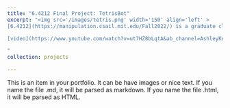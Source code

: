 ```yaml
---
title: "6.4212 Final Project: TetrisBot"
excerpt: "<img src='/images/tetris.png' width='150' align='left' >
[6.4212](https://manipulation.csail.mit.edu/Fall2022/) is a graduate class that focuses on creating robotic systems that can automatically manipulate physical objects in unstructured environments. For our final project, we developed TetrisBot: an end-to-end robotic system that plays Tetris. We developed the perception, control, and gameplay systems that Tetris requires using [Drake](https://drake.mit.edu/). This project won the *Best Project Award* for Fall 2022. <br/>

[video](https://www.youtube.com/watch?v=ut7HZ8bLqtA&ab_channel=AshleyKe) | [paper](https://slolla.github.io/files/tetrisbot.pdf)

"
collection: projects

---
```


This is an item in your portfolio. It can be have images or nice text. If you name the file .md, it will be parsed as markdown. If you name the file .html, it will be parsed as HTML. 
